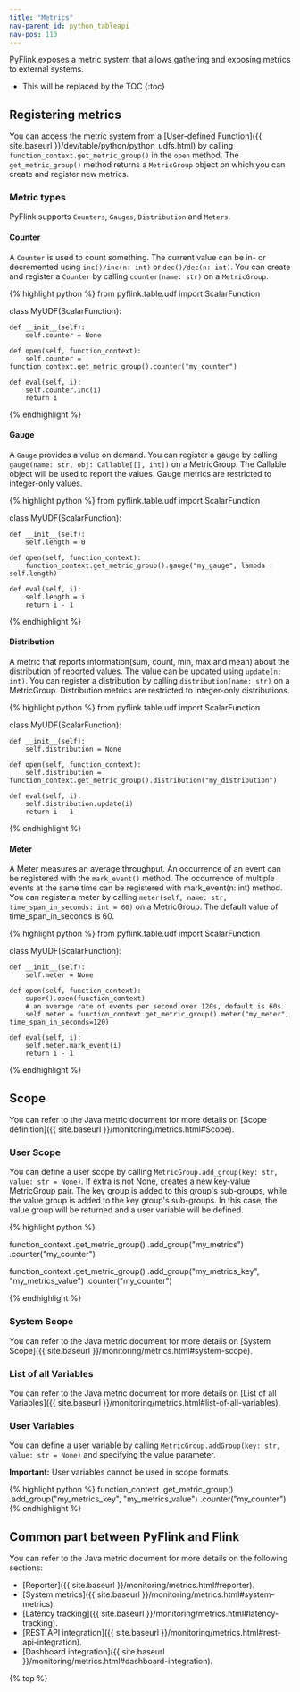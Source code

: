 ```yaml
---
title: "Metrics"
nav-parent_id: python_tableapi
nav-pos: 110
---
```

<!--
Licensed to the Apache Software Foundation (ASF) under one
or more contributor license agreements.  See the NOTICE file
distributed with this work for additional information
regarding copyright ownership.  The ASF licenses this file
to you under the Apache License, Version 2.0 (the
"License"); you may not use this file except in compliance
with the License.  You may obtain a copy of the License at

  http://www.apache.org/licenses/LICENSE-2.0

Unless required by applicable law or agreed to in writing,
software distributed under the License is distributed on an
"AS IS" BASIS, WITHOUT WARRANTIES OR CONDITIONS OF ANY
KIND, either express or implied.  See the License for the
specific language governing permissions and limitations
under the License.
-->

PyFlink exposes a metric system that allows gathering and exposing metrics to external systems. 

* This will be replaced by the TOC
{:toc}

## Registering metrics

You can access the metric system from a [User-defined Function]({{ site.baseurl }}/dev/table/python/python_udfs.html) by calling `function_context.get_metric_group()` in the `open` method.
The `get_metric_group()` method returns a `MetricGroup` object on which you can create and register new metrics.

### Metric types

PyFlink supports `Counters`, `Gauges`, `Distribution` and `Meters`.

#### Counter

A `Counter` is used to count something. The current value can be in- or decremented using `inc()/inc(n: int)` or `dec()/dec(n: int)`.
You can create and register a `Counter` by calling `counter(name: str)` on a `MetricGroup`.

<div class="codetabs" markdown="1">
<div data-lang="python" markdown="1">
{% highlight python %}
from pyflink.table.udf import ScalarFunction

class MyUDF(ScalarFunction):

    def __init__(self):
        self.counter = None

    def open(self, function_context):
        self.counter = function_context.get_metric_group().counter("my_counter")

    def eval(self, i):
        self.counter.inc(i)
        return i

{% endhighlight %}
</div>

</div>

#### Gauge

A `Gauge` provides a value on demand. You can register a gauge by calling `gauge(name: str, obj: Callable[[], int])` on a MetricGroup. The Callable object will be used to report the values. Gauge metrics are restricted to integer-only values.

<div class="codetabs" markdown="1">
<div data-lang="python" markdown="1">
{% highlight python %}
from pyflink.table.udf import ScalarFunction

class MyUDF(ScalarFunction):

    def __init__(self):
        self.length = 0

    def open(self, function_context):
        function_context.get_metric_group().gauge("my_gauge", lambda : self.length)

    def eval(self, i):
        self.length = i
        return i - 1
{% endhighlight %}
</div>

</div>

#### Distribution

A metric that reports information(sum, count, min, max and mean) about the distribution of reported values. The value can be updated using `update(n: int)`. You can register a distribution by calling `distribution(name: str)` on a MetricGroup. Distribution metrics are restricted to integer-only distributions.

<div class="codetabs" markdown="1">
<div data-lang="python" markdown="1">
{% highlight python %}
from pyflink.table.udf import ScalarFunction

class MyUDF(ScalarFunction):

    def __init__(self):
        self.distribution = None

    def open(self, function_context):
        self.distribution = function_context.get_metric_group().distribution("my_distribution")

    def eval(self, i):
        self.distribution.update(i)
        return i - 1
{% endhighlight %}
</div>

</div>

#### Meter

A Meter measures an average throughput. An occurrence of an event can be registered with the `mark_event()` method. The occurrence of multiple events at the same time can be registered with mark_event(n: int) method. You can register a meter by calling `meter(self, name: str, time_span_in_seconds: int = 60)` on a MetricGroup. The default value of time_span_in_seconds is 60.

<div class="codetabs" markdown="1">
<div data-lang="python" markdown="1">
{% highlight python %}
from pyflink.table.udf import ScalarFunction

class MyUDF(ScalarFunction):

    def __init__(self):
        self.meter = None

    def open(self, function_context):
        super().open(function_context)
        # an average rate of events per second over 120s, default is 60s.
        self.meter = function_context.get_metric_group().meter("my_meter", time_span_in_seconds=120)

    def eval(self, i):
        self.meter.mark_event(i)
        return i - 1
{% endhighlight %}
</div>

</div>

## Scope

You can refer to the Java metric document for more details on [Scope definition]({{ site.baseurl }}/monitoring/metrics.html#Scope).

### User Scope

You can define a user scope by calling `MetricGroup.add_group(key: str, value: str = None)`. If extra is not None, creates a new key-value MetricGroup pair. The key group is added to this group's sub-groups, while the value group is added to the key group's sub-groups. In this case, the value group will be returned and a user variable will be defined.

<div class="codetabs" markdown="1">
<div data-lang="python" markdown="1">
{% highlight python %}

function_context
    .get_metric_group()
    .add_group("my_metrics")
    .counter("my_counter")

function_context
    .get_metric_group()
    .add_group("my_metrics_key", "my_metrics_value")
    .counter("my_counter")

{% endhighlight %}
</div>

</div>

### System Scope

You can refer to the Java metric document for more details on [System Scope]({{ site.baseurl }}/monitoring/metrics.html#system-scope).

### List of all Variables

You can refer to the Java metric document for more details on [List of all Variables]({{ site.baseurl }}/monitoring/metrics.html#list-of-all-variables).

### User Variables

You can define a user variable by calling `MetricGroup.addGroup(key: str, value: str = None)` and specifying the value parameter.

**Important:** User variables cannot be used in scope formats.

<div class="codetabs" markdown="1">
<div data-lang="python" markdown="1">
{% highlight python %}
function_context
    .get_metric_group()
    .add_group("my_metrics_key", "my_metrics_value")
    .counter("my_counter")
{% endhighlight %}
</div>

</div>

## Common part between PyFlink and Flink

You can refer to the Java metric document for more details on the following sections:

- [Reporter]({{ site.baseurl }}/monitoring/metrics.html#reporter).
- [System metrics]({{ site.baseurl }}/monitoring/metrics.html#system-metrics).
- [Latency tracking]({{ site.baseurl }}/monitoring/metrics.html#latency-tracking).
- [REST API integration]({{ site.baseurl }}/monitoring/metrics.html#rest-api-integration).
- [Dashboard integration]({{ site.baseurl }}/monitoring/metrics.html#dashboard-integration).


{% top %}
